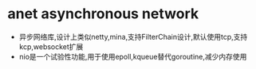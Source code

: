 # anet asynchronous network
- 异步网络库,设计上类似netty,mina,支持FilterChain设计,默认使用tcp,支持kcp,websocket扩展
- nio是一个试验性功能,用于使用epoll,kqueue替代goroutine,减少内存使用